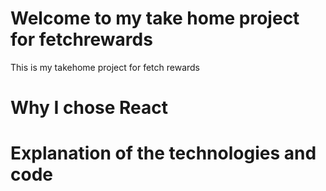 # Welcome to my take home project for fetchrewards

This is my takehome project for fetch rewards

# Why I chose React

# Explanation of the technologies and code

